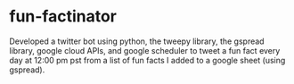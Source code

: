 # fun-factinator
Developed a twitter bot using python, the tweepy library, the gspread library, google cloud APIs, and google scheduler to tweet a fun fact every day
at 12:00 pm pst from a list of fun facts I added to a google sheet (using gspread).
